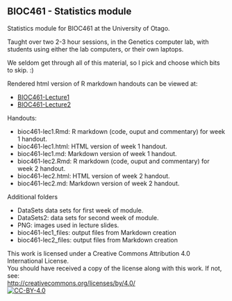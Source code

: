 ## BIOC461 - Statistics module

Statistics module for BIOC461 at the University of Otago.

Taught over two 2-3 hour sessions, in the Genetics computer lab, with students using either the lab computers, or their own laptops.

We seldom get through all of this material, so I pick and choose which bits to skip.  :)

Rendered html version of R markdown handouts can be viewed at:
 - [BIOC461-Lecture1](bioc461-lec1.md)
 - [BIOC461-Lecture2](bioc461-lec2.md)

Handouts:
 - bioc461-lec1.Rmd: R markdown (code, ouput and commentary) for week 1 handout.
 - bioc461-lec1.html: HTML version of week 1 handout.
 - bioc461-lec1.md: Markdown version of week 1 handout.
 - bioc461-lec2.Rmd: R markdown (code, ouput and commentary) for week 2 handout.
 - bioc461-lec2.html: HTML version of week 2 handout.
 - bioc461-lec2.md: Markdown version of week 2 handout.

Additional folders
 - DataSets data sets for first week of module.
 - DataSets2: data sets for second week of module.
 - PNG: images used in lecture slides.
 - bioc461-lec1_files: output files from Markdown creation
 - bioc461-lec2_files: output files from Markdown creation

This work is licensed under a Creative Commons Attribution 4.0 International License.<BR>
You should have received a copy of the license along with this work. If not, see:<BR>
http://creativecommons.org/licenses/by/4.0/
<a href="http://creativecommons.org/licenses/by/4.0/"> 	
	<img alt="CC-BY-4.0" src="https://upload.wikimedia.org/wikipedia/commons/5/5b/Cc-by-icon.png" />
</a>

